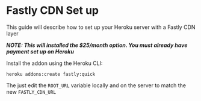 # Fastly CDN Set up

This guide will describe how to set up your Heroku server with a Fastly CDN layer

_**NOTE: This will installed the $25/month option. You must already have payment set up on Heroku**_

Install the addon using the Heroku CLI:

```
heroku addons:create fastly:quick
```

The just edit the `ROOT_URL` variable locally and on the server to match the new `FASTLY_CDN_URL`

